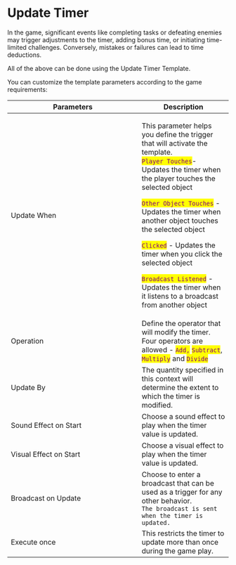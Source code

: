 # Update Timer

In the game, significant events like completing tasks or defeating enemies may trigger adjustments to the timer, adding bonus time, or initiating time-limited challenges. Conversely, mistakes or failures can lead to time deductions.

All of the above can be done using the Update Timer Template.

You can customize the template parameters according to the game requirements:

<table><thead><tr><th width="282">Parameters</th><th>Description</th></tr></thead><tbody><tr><td>Update When</td><td><p>This parameter helps you define the trigger that will activate the template. <br><mark style="color:purple;"><code>Player Touches</code></mark>- Updates the timer when the player touches the selected object</p><p><mark style="color:purple;"><code>Other Object Touches</code></mark> - Updates the timer when another object touches the selected object</p><p><mark style="color:purple;"><code>Clicked</code></mark> - Updates the timer when you click the selected object</p><p><mark style="color:purple;"><code>Broadcast Listened</code></mark> - Updates the timer when it listens to a broadcast from another object </p></td></tr><tr><td>Operation</td><td>Define the operator that will modify the timer. Four operators are allowed - <mark style="color:purple;"><code>Add,</code></mark> <mark style="color:purple;"><code>Subtract</code></mark>, <mark style="color:purple;"><code>Multiply</code></mark> and <mark style="color:purple;"><code>Divide</code></mark></td></tr><tr><td>Update By</td><td>The quantity specified in this context will determine the extent to which the timer is modified.</td></tr><tr><td>Sound Effect on Start</td><td>Choose a sound effect to play when the timer value is updated.</td></tr><tr><td>Visual Effect on Start</td><td>Choose a visual effect to play when the timer value is updated.</td></tr><tr><td>Broadcast on Update</td><td>Choose to enter a broadcast that can be used as a trigger for any other behavior. <br><code>The broadcast is sent when the timer is updated.</code></td></tr><tr><td>Execute once</td><td>This restricts the timer to update more than once during the game play.</td></tr></tbody></table>
